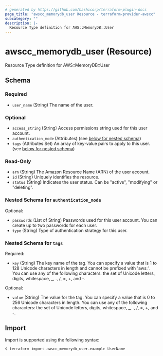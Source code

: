 ```yaml
---
# generated by https://github.com/hashicorp/terraform-plugin-docs
page_title: "awscc_memorydb_user Resource - terraform-provider-awscc"
subcategory: ""
description: |-
  Resource Type definition for AWS::MemoryDB::User
---
```


# awscc_memorydb_user (Resource)

Resource Type definition for AWS::MemoryDB::User



<!-- schema generated by tfplugindocs -->
## Schema

### Required

- `user_name` (String) The name of the user.

### Optional

- `access_string` (String) Access permissions string used for this user account.
- `authentication_mode` (Attributes) (see [below for nested schema](#nestedatt--authentication_mode))
- `tags` (Attributes Set) An array of key-value pairs to apply to this user. (see [below for nested schema](#nestedatt--tags))

### Read-Only

- `arn` (String) The Amazon Resource Name (ARN) of the user account.
- `id` (String) Uniquely identifies the resource.
- `status` (String) Indicates the user status. Can be "active", "modifying" or "deleting".

<a id="nestedatt--authentication_mode"></a>
### Nested Schema for `authentication_mode`

Optional:

- `passwords` (List of String) Passwords used for this user account. You can create up to two passwords for each user.
- `type` (String) Type of authentication strategy for this user.


<a id="nestedatt--tags"></a>
### Nested Schema for `tags`

Required:

- `key` (String) The key name of the tag. You can specify a value that is 1 to 128 Unicode characters in length and cannot be prefixed with 'aws:'. You can use any of the following characters: the set of Unicode letters, digits, whitespace, _, ., /, =, +, and -.

Optional:

- `value` (String) The value for the tag. You can specify a value that is 0 to 256 Unicode characters in length. You can use any of the following characters: the set of Unicode letters, digits, whitespace, _, ., /, =, +, and -.

## Import

Import is supported using the following syntax:

```shell
$ terraform import awscc_memorydb_user.example UserName
```
